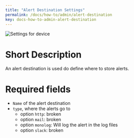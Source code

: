 ```yaml
---
title: "Alert Destination Settings"
permalink: /docs/how-to/admin/alert-destination
key: docs-how-to-admin-alert-destination
---
```


![Settings for device](/fireping/assets/images/alert_destination_settings.png)

# Short Description
An alert destination is used do define where to store alerts.

# Required fields
- `Name` of the alert destination
- `type`, where the alerts go to 
    - option `http`: broken
    - option `mail`: broken
    - option `monolog`: Will log the alert in the log files
    - option `slack`: broken

